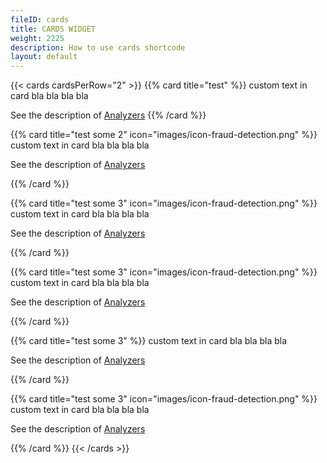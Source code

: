 ```yaml
---
fileID: cards
title: CARDS WIDGET
weight: 2225
description: How to use cards shortcode
layout: default
---
```


{{< cards cardsPerRow="2" >}}
{{% card title="test" %}}
custom text in card
bla bla bla
bla

See the description of [Analyzers](../analyzers/)
{{% /card %}}

{{% card title="test some 2" icon="images/icon-fraud-detection.png" %}}
custom text in card
bla bla bla
bla

See the description of [Analyzers](../analyzers/)

{{% /card %}}

{{% card title="test some 3" icon="images/icon-fraud-detection.png" %}}
custom text in card
bla bla bla
bla

See the description of [Analyzers](../analyzers/)

{{% /card %}}

{{% card title="test some 3" icon="images/icon-fraud-detection.png" %}}
custom text in card
bla bla bla
bla

See the description of [Analyzers](../analyzers/)

{{% /card %}}

{{% card title="test some 3" %}}
custom text in card
bla bla bla
bla

See the description of [Analyzers](../analyzers/)

{{% /card %}}

{{% card title="test some 3" icon="images/icon-fraud-detection.png" %}}
custom text in card
bla bla bla
bla

See the description of [Analyzers](../analyzers/)

{{% /card %}}
{{< /cards >}}